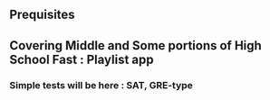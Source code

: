 ## Prequisites

## Covering Middle and Some portions of High School Fast : Playlist app

### Simple tests will be here : SAT, GRE-type
